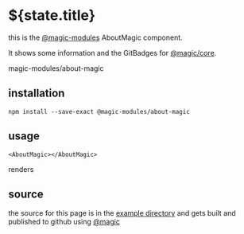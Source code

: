 # ${state.title}

this is the [@magic-modules](https://github.com/magic-modules) AboutMagic component.

It shows some information and the GitBadges for [@magic/core](https://github.com/magic/core).

<GitBadges>magic-modules/about-magic</GitBadges>

## installation

`npm install --save-exact @magic-modules/about-magic`

## usage

`<AboutMagic></AboutMagic>`

renders

<AboutMagic></AboutMagic>

## source

the source for this page is in the
[example directory](https://github.com/magic-modules/about-magic/tree/master/example)
and gets built and published to github using [@magic](https://github.com/magic/core)
